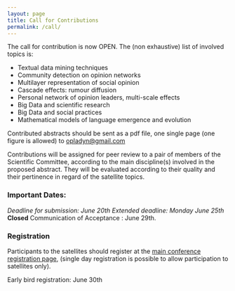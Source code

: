 ```yaml
---
layout: page
title: Call for Contributions
permalink: /call/
---
```


The call for contribution is now OPEN. The (non exhaustive) list of involved topics is:

* Textual data mining techniques
* Community detection on opinion networks
* Multilayer representation of social opinion
* Cascade effects: rumour diffusion
* Personal network of opinion leaders, multi-scale effects
* Big Data and scientific research
* Big Data and social practices
* Mathematical models of language emergence and evolution

Contributed abstracts should be sent as a pdf file, one single page (one figure is allowed) to [opladyn@gmail.com](mailto:opladyn@gmail.com)

Contributions will be assigned for peer review to a pair of members of the Scientific Committee, according to the main discipline(s) involved in the proposed abstract. They will be evaluated according to their quality and their pertinence in regard of the satellite topics.

### Important Dates:

_Deadline for submission:  June 20th_   _Extended deadline: Monday June 25th_ **Closed**
Communication of Acceptance : June 29th.

### Registration

Participants to the satellites should register at the [main conference registration page](https://ccs2018.web.auth.gr/registration), (single day registration is possible to allow participation to satellites only).

Early bird registration: June 30th
